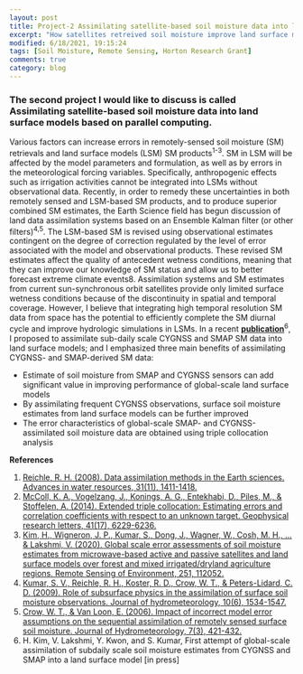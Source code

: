 ```yaml
---
layout: post
title: Project-2 Assimilating satellite-based soil moisture data into land surface models based on parallel computing
excerpt: "How satellites retreived soil moisture improve land surface models?"
modified: 6/18/2021, 19:15:24
tags: [Soil Moisture, Remote Sensing, Horton Research Grant]
comments: true
category: blog
---
```


### The second project I would like to discuss is called Assimilating satellite-based soil moisture data into land surface models based on parallel computing. 

Various factors can increase errors in remotely-sensed soil moisture (SM) retrievals and land surface models (LSM) SM products<sup>1-3</sup>. 
SM in LSM will be affected by the model parameters and formulation, as well as by errors in the meteorological forcing variables.
Specifically, anthropogenic effects such as irrigation activities cannot be integrated into LSMs without observational data.
Recently, in order to remedy these uncertainties in both remotely sensed and LSM-based SM products, and to produce superior combined SM estimates, the Earth Science field has begun discussion of land data assimilation systems based on an Ensemble Kalman filter (or other filters)<sup>4,5</sup>. The LSM-based SM is revised using observational estimates contingent on the degree of correction regulated by the level of error associated with the model and observational products. These revised SM estimates affect the quality of antecedent wetness conditions, meaning that they can improve our knowledge of SM status and allow us to better forecast extreme climate events8. Assimilation systems and SM estimates from current sun-synchronous orbit satellites provide only limited surface wetness conditions because of the discontinuity in spatial and temporal coverage. However, I believe that integrating high temporal resolution SM data from space has the potential to efficiently complete the SM diurnal cycle and improve hydrologic simulations in LSMs. In a recent __[publication](https://github.com/Hyunglok-Kim/Hyunglok-Kim.github.io/blob/master/pdf/16.Kim_etal_2020_RSE.pdf)__<sup>6</sup>, I proposed to assimilate sub-daily scale CYGNSS and SMAP SM data into land surface models; and I emphasized three main benefits of assimilating CYGNSS- and SMAP-derived SM data:
* Estimate of soil moisture from SMAP and CYGNSS sensors can add significant value in improving performance of global-scale land surface models
* By assimilating frequent CYGNSS observations, surface soil moisture estimates from land surface models can be further improved
* The error characteristics of global-scale SMAP- and CYGNSS-assimilated soil moisture data are obtained using triple collocation analysis

__References__
1. [Reichle, R. H. (2008). Data assimilation methods in the Earth sciences. Advances in water resources, 31(11), 1411-1418.](https://www.sciencedirect.com/science/article/pii/S0309170808000043?casa_token=lWyN51bu4o4AAAAA:wiVwX7hDfcwjtMB5i0rNdtfPKMxW3BSshlyla9kuPTZdMmWKyic4Pz9hGsur6VAKAz49ddjKbw)
2. [McColl, K. A., Vogelzang, J., Konings, A. G., Entekhabi, D., Piles, M., & Stoffelen, A. (2014). Extended triple collocation: Estimating errors and correlation coefficients with respect to an unknown target. Geophysical research letters, 41(17), 6229-6236.](https://agupubs.onlinelibrary.wiley.com/doi/full/10.1002/2014GL061322)
3. [Kim, H., Wigneron, J. P., Kumar, S., Dong, J., Wagner, W., Cosh, M. H., ... & Lakshmi, V. (2020). Global scale error assessments of soil moisture estimates from microwave-based active and passive satellites and land surface models over forest and mixed irrigated/dryland agriculture regions. Remote Sensing of Environment, 251, 112052.](https://www.sciencedirect.com/science/article/pii/S0034425720304223?casa_token=06WzdZ_yYXkAAAAA:tBwufz86dXjgc8_NI-PFnHPgvfaOq-NiEeI35izt3nVD6FRjH8hDR-2gZFP_YFoXvKbh_fNKPA)
4. [Kumar, S. V., Reichle, R. H., Koster, R. D., Crow, W. T., & Peters-Lidard, C. D. (2009). Role of subsurface physics in the assimilation of surface soil moisture observations. Journal of hydrometeorology, 10(6), 1534-1547.](https://journals.ametsoc.org/view/journals/hydr/10/6/2009jhm1134_1.xml)
5. [Crow, W. T., & Van Loon, E. (2006). Impact of incorrect model error assumptions on the sequential assimilation of remotely sensed surface soil moisture. Journal of Hydrometeorology, 7(3), 421-432.](https://journals.ametsoc.org/view/journals/hydr/7/3/jhm499_1.xml)
6. H. Kim, V. Lakshmi, Y. Kwon, and S. Kumar, First attempt of global-scale assimilation of subdaily scale soil moisture estimates from CYGNSS and SMAP into a land surface model [in press]

